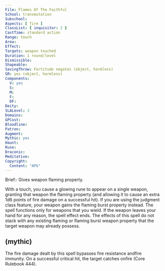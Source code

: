 ```yaml
---
File: Flames Of The Faithful
School: transmutation
Subschool: 
Aspects: [ fire ]
ClassList: { inquisitor: 2 }
CastTime: standard action
Range: touch
Area: 
Effect: 
Targets: weapon touched
Duration: 1 round/level
Dismissible: 
Shapeable: 
SavingThrow: Fortitude negates (object, harmless)
SR: yes (object, harmless)
Components:
  V: yes
  S: 
  M: 
  F: 
  DF: 
Deity: 
SLALevel: 2
Domains: 
GPCost: 
Bloodline: 
Patron: 
Augment: 
Mythic: yes
Haunt: 
Ruse: 
Draconic: 
Meditative: 
Copyright:
  Content: "APG"
---
```

Brief:: Gives weapon flaming property.

With a touch, you cause a glowing rune to appear on a single weapon, granting that weapon the flaming property (and allowing it to cause an extra 1d6 points of fire damage on a successful hit). If you are using the judgment class feature, your weapon gains the flaming burst property instead. The spell functions only for weapons that you wield. If the weapon leaves your hand for any reason, the spell effect ends. The effects of this spell do not stack with any existing flaming or flaming burst weapon property that the target weapon may already possess.


## (mythic)

The fire damage dealt by this spell bypasses fire resistance andfire immunity. On a successful critical hit, the target catches onfire (Core Rulebook 444).

